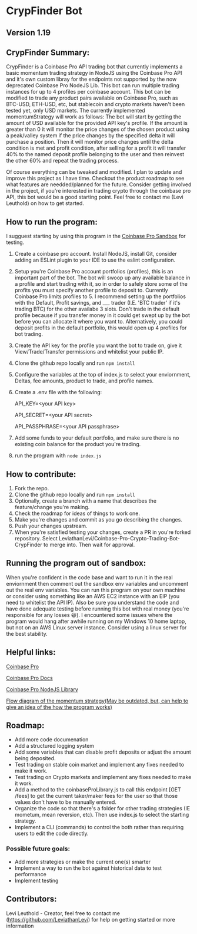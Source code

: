 # CrypFinder Bot 
## Version 1.19

## CrypFinder Summary: 
CrypFinder is a Coinbase Pro API trading bot that currently implements a basic momentum trading strategy in NodeJS using the Coinbase Pro API and it's own custom libray for the endpoints not supported by the now deprecated Coinbase Pro NodeJS Lib. This bot can run multiple trading instances for up to 4 profiles per coinbase account. This bot can be modified to trade any product pairs available on Coinbase Pro, such as BTC-USD, ETH-USD, etc, but stablecoin and crypto markets haven't been tested yet, only USD markets. The currently implemented momentumStrategy will work as follows: The bot will start by getting the amount of USD available for the provided API key's profile. If the amount is greater than 0 it will monitor the price changes of the chosen product using a peak/valley system if the price changes by the specified delta it will purchase a position. Then it will monitor price changes until the delta condition is met and profit condition, after selling for a profit it will transfer 40% to the named deposit profile belonging to the user and then reinvest the other 60% and repeat the trading process. 

Of course everything can be tweaked and modified. I plan to update and improve this project as I have time. Checkout the product roadmap to see what features are needded/planned for the future. Consider getting involved in the project, if you're interested in trading crypto through the coinbase pro API, this bot would be a good starting point. Feel free to contact me (Levi Leuthold) on how to get started.

## How to run the program:
I sugguest starting by using this program in the [Coinbase Pro Sandbox](https://docs.pro.coinbase.com/#sandbox) for testing. 
1. Create a coinbase pro account. Install NodeJS, install Git, consider adding an ESLint plugin to your IDE to use the eslint configuration.
2. Setup you're Coinbase Pro account portfolios (profiles), this is an important part of the bot. The bot will swoop up any available balance in a profile and start trading with it, so in order to safely store some of the profits you must specify another profile to deposit to. Currently Coinbase Pro limits profiles to 5. I recommend setting up the portfolios with the Default, Profit savings, and ___ trader (I.E. 'BTC trader' if it's trading BTC) for the other availabe 3 slots. Don't trade in the default profile because if you transfer money in it could get swept up by the bot before you can allocate it where you want to. Alternatively, you could deposit profits in the default portfolio, this would open up 4 profiles for bot trading. 
3. Create the API key for the profile you want the bot to trade on, give it View/Trade/Transfer permissions and whitelist your public IP.
4. Clone the github repo locally and run `npm install`
5. Configure the variables at the top of index.js to select your enviornment, Deltas, fee amounts, product to trade, and profile names.
6. Create a .env file with the following:

    API_KEY=\<your API key>

    API_SECRET=\<your API secret>

    API_PASSPHRASE=\<your API passphrase>
7. Add some funds to your default portfolio, and make sure there is no existing coin balance for the product you're trading.
9. run the program with `node index.js`

## How to contribute:
1. Fork the repo.
2. Clone the github repo locally and run `npm install` 
3. Optionally, create a branch with a name that describes the feature/change you're making.
4. Check the roadmap for ideas of things to work one.
5. Make you're changes and commit as you go describing the changes.
6. Push your changes upstream.
7. When you're satisfied testing your changes, create a PR in you're forked repository. Select LeviathanLevi/Coinbase-Pro-Crypto-Trading-Bot-CrypFinder to merge into. Then wait for approval.

## Running the program out of sandbox:
When you're confident in the code base and want to run it in the real enviornment then comment out the sandbox env variables and uncomment out the real env variables. You can run this program on your own machine or consider using something like an AWS EC2 instance with an EIP (you need to whitelist the API IP). Also be sure you understand the code and have done adequate testing before running this bot with real money (you're responsible for any losses 😃). I encountered some issues where the program would hang after awhile running on my Windows 10 home laptop, but not on an AWS Linux server instance. Consider using a linux server for the best stability.

## Helpful links:
[Coinbase Pro](https://pro.coinbase.com/trade/BTC-USD)

[Coinbase Pro Docs](https://docs.pro.coinbase.com/#introduction)

[Coinbase Pro NodeJS Library](https://www.npmjs.com/package/coinbase-pro)

[Flow diagram of the momentum strategy(May be outdated, but, can help to give an idea of the how the program works)](https://drive.google.com/file/d/1sMg7nWcuCDwHS5wdwHgoe5qqODO7UEFA/view?usp=sharing)

## Roadmap: 
- Add more code documenation
- Add a structured logging system
- Add some variables that can disable profit deposits or adjust the amount being deposited.
- Test trading on stable coin market and implement any fixes needed to make it work.
- Test trading on Crypto markets and implement any fixes needed to make it work.
- Add a method to the coinbaseProLibrary.js to call this endpoint [GET /fees] to get the current taker/maker fees for the user so that those values don't have to be manually entered.
- Organize the code so that there's a folder for other trading strategies (IE mometum, mean reversion, etc). Then use index.js to select the starting strategy.
- Implement a CLI (commands) to control the both rather than requiring users to edit the code directly.
### Possible future goals:
- Add more strategies or make the current one(s) smarter
- Implement a way to run the bot against historical data to test performance
- Implement testing 

## Contributors:
Levi Leuthold - Creator, feel free to contact me (https://github.com/LeviathanLevi) for help on getting started or more information 
